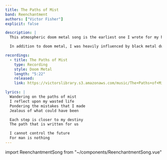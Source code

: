 ```yaml
---
title: The Paths of Mist
band: Reenchantment
authors: ["Victor Fisher"]
explicit: false

description: |
  This atmospheric doom metal song is the earliest one I wrote for my high school band, Shroud of Delirium. The recording is also one of the first ones I made that I still have access to.

  In addition to doom metal, I was heavily influenced by black metal during this period.

recordings:
  - title: The Paths of Mist
    type: Recording
    style: Doom Metal
    length: "5:22"
    released: 
    link: https://victorslibrary.s3.amazonaws.com/music/The+Paths+of+Mist/The+Paths+of+Mist.mp3

lyrics: |
  Wandering on the paths of mist
  I reflect upon my wasted life
  Pondering the mistakes that I made
  Jealous of what could have been

  Each step is closer to my destiny
  The path that is written for us

  I cannot control the future
  For man is nothing
---
```


import ReenchantmentSong from "~/components/ReenchantmentSong.vue"

<ReenchantmentSong :songData="$frontmatter" />